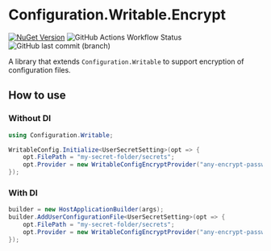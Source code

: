 # Configuration.Writable.Encrypt
[![NuGet Version](https://img.shields.io/nuget/v/Configuration.Writable?style=flat-square&logo=NuGet&color=0080CC)](https://www.nuget.org/packages/Configuration.Writable.Encrypt/) ![GitHub Actions Workflow Status](https://img.shields.io/github/actions/workflow/status/arika0093/Configuration.Writable/test.yaml?branch=main&label=Test&style=flat-square) ![GitHub last commit (branch)](https://img.shields.io/github/last-commit/arika0093/Configuration.Writable?style=flat-square)

A library that extends `Configuration.Writable` to support encryption of configuration files.

## How to use
### Without DI

```csharp
using Configuration.Writable;

WritableConfig.Initialize<UserSecretSetting>(opt => {
    opt.FilePath = "my-secret-folder/secrets";
    opt.Provider = new WritableConfigEncryptProvider("any-encrypt-password");
});
```

### With DI

```csharp
builder = new HostApplicationBuilder(args);
builder.AddUserConfigurationFile<UserSecretSetting>(opt => {
    opt.FilePath = "my-secret-folder/secrets";
    opt.Provider = new WritableConfigEncryptProvider("any-encrypt-password");
});
```
